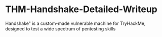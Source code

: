 # THM-Handshake-Detailed-Writeup
Handshake" is a custom-made vulnerable machine for TryHackMe, designed to test a wide spectrum of pentesting skills
